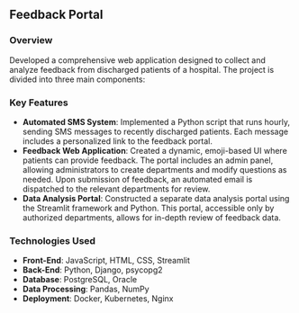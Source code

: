 ## Feedback Portal

### Overview

Developed a comprehensive web application designed to collect and analyze feedback from discharged patients of a hospital. The project is divided into three main components:

### Key Features

- **Automated SMS System**: Implemented a Python script that runs hourly, sending SMS messages to recently discharged patients. Each message includes a personalized link to the feedback portal.
- **Feedback Web Application**: Created a dynamic, emoji-based UI where patients can provide feedback. The portal includes an admin panel, allowing administrators to create departments and modify questions as needed. Upon submission of feedback, an automated email is dispatched to the relevant departments for review.
- **Data Analysis Portal**: Constructed a separate data analysis portal using the Streamlit framework and Python. This portal, accessible only by authorized departments, allows for in-depth review of feedback data.

### Technologies Used

- **Front-End**: JavaScript, HTML, CSS, Streamlit
- **Back-End**: Python, Django, psycopg2
- **Database**: PostgreSQL, Oracle
- **Data Processing**: Pandas, NumPy
- **Deployment**: Docker, Kubernetes, Nginx
